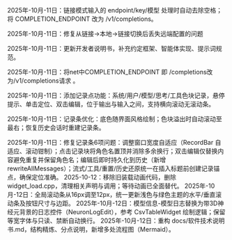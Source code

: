 2025年-10月-11日：链接模式输入的 endpoint/key/模型 处理时自动去除空格；将 COMPLETION_ENDPOINT 改为 /v1/completions。

2025年-10月-11日：修复从链接→本地→链接切换后丢失远端配置的问题

2025年-10月-11日：更新开发者说明书，补充约定框架、智能体实现、提示词规范。

2025年-10月-11日：将net中COMPLETION_ENDPOINT 即 /completions改为/v1/completions请求 。

2025年-10月-11日：添加记录点功能：系统/用户/模型/思考/工具色块记录，悬停提示、单击定位、双击编辑，位于输出与输入之间，支持横向滚动无滚动条。

2025年-10月-11日：记录条优化：底色随界面风格绘制；色块溢出时自动滚动至最右；恢复历史会话时重建记录条。

2025年-10月-11日：修复记录条6项问题：调整窗口宽度自适应（RecordBar 自适应、滚动钳制）；点击记录块将角色名置顶并消除多余换行；双击编辑仅替换内容避免重复并保留角色名；编辑后即时持久化到历史（新增 rewriteAllMessages）；流式/工具/重置/历史还原统一在插入标题前创建记录锚点，确保定位准确。
2025-10-12：移除旧装载动画代码，删除 widget_load.cpp，清理相关声明与调用；等待动画已全面替代。
2025年-10月-12日：全局滚动条从16px调至12px，统一更新浅色与绿色主题的水平/垂直滚动条及按钮尺寸与边距。
2025年-10月-12日：模型信息-模型日志替换为带3D神经元背景的日志控件（NeuronLogEdit），参考 CsvTableWidget 绘制逻辑；保留等宽字体与只读、禁断自动换行。
2025年-10月-12日：重构 docs/软件技术说明书.md，结构精炼、分点说明，新增多处流程图（Mermaid）。
